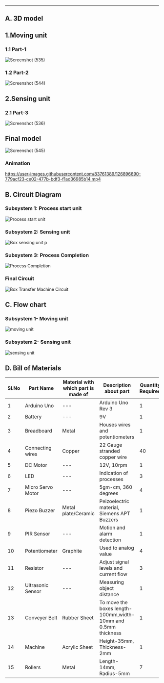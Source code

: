 
***
## A. 3D model

## 1.Moving unit
### 1.1 Part-1
![Screenshot (535)](https://user-images.githubusercontent.com/83761389/126894647-394994d1-768e-4875-9ff4-98b22e1f245c.png)

### 1.2 Part-2
![Screenshot (544)](https://user-images.githubusercontent.com/83761389/126900185-77b88341-d56c-4834-933f-612f20ae2741.png)
## 2.Sensing unit
### 2.1 Part-3
![Screenshot (536)](https://user-images.githubusercontent.com/83761389/126894667-b674283e-adba-4985-ad64-0203ea361289.png)

## Final model
![Screenshot (545)](https://user-images.githubusercontent.com/83761389/126900137-ce9ad4f9-a63b-4e31-9b26-4d9518c1efc9.png)

### Animation


https://user-images.githubusercontent.com/83761389/126896690-779acf23-ce02-477b-bdf3-f1ad36985b14.mp4

## B. Circuit Diagram

### Subsystem 1: Process start unit

![Process start unit](https://user-images.githubusercontent.com/83761389/126751444-062ded81-1cdf-4ca4-8555-edf136fffb69.png)

### Subsystem 2: Sensing unit

![Box sensing unit p](https://user-images.githubusercontent.com/83761389/126750515-f70dd324-c969-4d60-8380-d4ed1abea20d.png)

### Subsystem 3: Process Completion

![Process Completion ](https://user-images.githubusercontent.com/83761389/126751869-a00d7580-2a38-4b55-8ac9-c1657fa8bb18.png)

### Final Circuit

![Box Transfer Machine Circuit](https://user-images.githubusercontent.com/83761389/126751986-2e610a31-811c-4864-8e48-73c9c5fae75d.png)



## C. Flow chart
### Subsystem 1- Moving unit

![moving unit](https://user-images.githubusercontent.com/83761389/126897998-50c4f442-baa6-40ba-8097-a953d017f293.jpeg)
### Subsystem 2- Sensing unit

![sensing unit](https://user-images.githubusercontent.com/83761389/126898135-3f022020-dd6d-4979-bf0d-a2efd0a59607.jpeg)

## D. Bill of Materials
|Sl.No|Part Name|Material with which part is made of|Description about part|Quantity Required|
|-----|---------|-----------------------------------|----------------------|-----------------|
|1|Arduino Uno|---|Arduino Uno Rev 3|1|
|2|Battery|---|9V|1|
|3|Breadboard|Metal|Houses wires and potentiometers|1|
|4|Connecting wires|Copper|22 Gauge stranded copper wire|40|
|5|DC Motor|---|12V, 10rpm|1|
|6|LED|---|Indication of processes|3|
|7|Micro Servo Motor|---|5gm-cm, 360 degrees|4|
|8|Piezo Buzzer|Metal plate/Ceramic|Peizoelectric material, Siemens APT Buzzers|1|
|9|PIR Sensor|---|Motion and alarm detection|1|
|10|Potentiometer|Graphite|Used to analog value|4|
|11|Resistor|---|Adjust signal levels and current flow|3|
|12|Ultrasonic Sensor|---|Measuring object distance|1|
|13|Conveyer Belt|Rubber Sheet|To move the boxes length-100mm,width-10mm and 0.5mm thickness|1|
|14|Machine|Acrylic Sheet|Height-35mm, Thickness-2mm|1|
|15|Rollers|Metal|Length-14mm, Radius-5mm|7|
    
